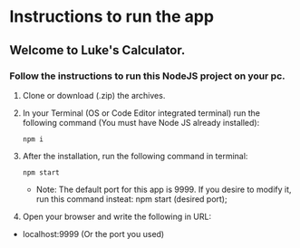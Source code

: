 # Instructions to run the app

## Welcome to Luke's Calculator. 
### Follow the instructions to run this NodeJS project on your pc.

1. Clone or download (.zip) the archives.

2. In your Terminal (OS or Code Editor integrated terminal) run the following command (You must have Node JS already installed):
    ```
    npm i
    ```
3. After the installation, run the following command in terminal:
    ```
    npm start
    ```
    * Note: The default port for this app is 9999. If you desire to modify it, run this command insteat:  npm start (desired port);

4. Open your browser and write the following in URL: 
- localhost:9999 (Or the port you used)

